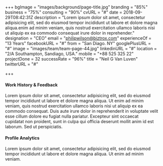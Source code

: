 +++
bgImage = "images/background/page-title.jpg"
branding = "85%"
business = "75%"
consulting = "90%"
cvURL = "#"
date = 2018-09-29T08:42:31Z
description = "Lorem ipsum dolor sit amet, consectetur adipisicing elit, sed do eiusmod tempor incididunt ut labore et dolore magna aliqua.enim ad minim veniam, quis nostrud exercitation ullamco laboris nisi ut aliquip ex ea commodo consequat irure dolor in reprehender."
designation = "CEO"
email = "philipwilson@biztrox.com"
experienceOf = "13 Years"
facebookURL = "#"
from = "San Diago. NY"
googlePlusURL = "#"
image = "images/team/team-page-44.jpg"
linkedinURL = "#"
location = "2/A Southampton, Sandiago, USA."
mobile = "+88 525 325 22"
projectDone = 32
successRate = "96%"
title = "Neil G Van Luven"
twitterURL = "#"

+++
#### Work History  & Feedback

Lorem ipsum dolor sit amet, consectetur adipisicing elit, sed do eiusmod tempor incididunt ut labore et dolore magna aliqua. Ut enim ad minim veniam, quis nostrud exercitation ullamco laboris nisi ut aliquip ex ea commodo consequat. Duis aute irure dolor in reprehenderit in voluptate velit esse cillum dolore eu fugiat nulla pariatur. Excepteur sint occaecat cupidatat non proident, sunt in culpa qui officia deserunt mollit anim id est laborum. Sed ut perspiciatis.

#### Profile Analytics

Lorem ipsum dolor sit amet, consectetur adipisicing elit, sed do eiusmod tempor incididunt ut labore et dolore magna aliqua. Ut enim ad minim veniam.